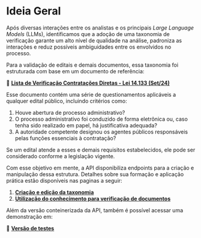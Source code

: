 # Ideia Geral  

Após diversas interações entre os analistas e os principais *Large Language Models* (LLMs), identificamos que a adoção de uma taxonomia de verificação garante um alto nível de qualidade na análise, padroniza as interações e reduz possíveis ambiguidades entre os envolvidos no processo.  

Para a validação de editais e demais documentos, essa taxonomia foi estruturada com base em um documento de referência:  

🔗 **[Lista de Verificação Contratações Diretas - Lei 14.133 (Set/24)](https://view.officeapps.live.com/op/view.aspx?src=https%3A%2F%2Fwww.gov.br%2Fagu%2Fpt-br%2Fcomposicao%2Fcgu%2Fcgu%2Fmodelos%2Flicitacoesecontratos%2F14133%2Flistas-de-verificacao%2Fmodelo-de-lista-de-verificacao-contratacoes-diretas-lei-no-14-133-set-24.docx&wdOrigin=BROWSELINK)**  

Esse documento contém uma série de questionamentos aplicáveis a qualquer edital público, incluindo critérios como:  

1. Houve abertura de processo administrativo?  
2. O processo administrativo foi conduzido de forma eletrônica ou, caso tenha sido realizado em papel, há justificativa adequada?  
3. A autoridade competente designou os agentes públicos responsáveis pelas funções essenciais à contratação?  

Se um edital atende a esses e demais requisitos estabelecidos, ele pode ser considerado conforme a legislação vigente.  

Com esse objetivo em mente, a API disponibiliza endpoints para a criação e manipulação dessa estrutura. Detalhes sobre sua formação e aplicação prática estão disponíveis nas paginas a seguir:  

1. **[Criação e edição da taxonomia](taxonomy.md)**  
2. **[Utilização do conhecimento para verificação de documentos](analysis.md)**  

Além da versão conteinerizada da API, também é possível acessar uma demonstração em:

🔗 **[Versão de testes](http://150.164.52.61:8501/)**
